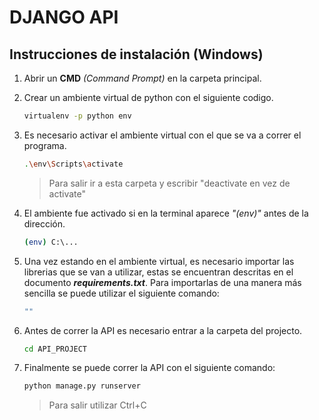 # DJANGO API

## Instrucciones de instalación (Windows)
1. Abrir un **CMD** *(Command Prompt)* en la carpeta principal.

2. Crear un ambiente virtual de python con el siguiente codigo.
    ``` sh
    virtualenv -p python env
    ```
3. Es necesario activar el ambiente virtual con el que se va a correr el programa.
    ``` sh
    .\env\Scripts\activate
    ```
    > Para salir ir a esta carpeta y escribir "deactivate en vez de activate"
4. El ambiente fue activado si en la terminal aparece *"(env)"* antes de la dirección.
    ``` sh 
    (env) C:\...
    ```
5. Una vez estando en el ambiente virtual, es necesario importar las librerias que se van a utilizar, estas se encuentran descritas en el documento ***requirements.txt***. Para importarlas de una manera más sencilla se puede utilizar el siguiente comando:
    ``` sh
    ""
    ```
6. Antes de correr la API es necesario entrar a la carpeta del projecto.
    ``` sh 
    cd API_PROJECT
    ```
7. Finalmente se puede correr la API con el siguiente comando:
    ``` sh
    python manage.py runserver
    ```
    > Para salir utilizar Ctrl+C